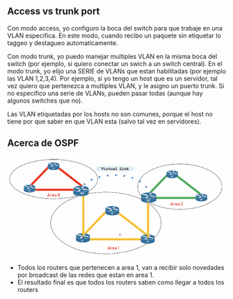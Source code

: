 ## Access vs trunk port
Con modo access, yo configuro la boca del switch para que trabaje en una VLAN especifica. En este modo, cuando recibo un paquete sin etiquetar lo taggeo y destagueo automaticamente.

Con modo trunk, yo puedo manejar multiples VLAN en la misma boca del switch (por ejemplo, si quiero conectar un swich a un switch central). En el modo trunk, yo elijo una SERIE de VLANs que estan habilitadas (por ejemplo las VLAN 1,2,3,4).
Por ejemplo, si yo tengo un host que es un servidor, tal vez quiero que pertenezca a multiples VLAN, y le asigno un puerto trunk.
Si no especifico una serie de VLANs, pueden pasar todas (aunque hay algunos switches que no).

Las VLAN etiquetadas por los hosts no son comunes, porque el host no tiene por que saber en que VLAN esta (salvo tal vez en servidores).

## Acerca de OSPF

![](Pasted%20image%2020240404182658.png)
- Todos los routers que pertenecen a area 1, van a recibir solo novedades por broadcast de las redes que estan en area 1.
- El resultado final es que todos los routers saben como llegar a todos los routers